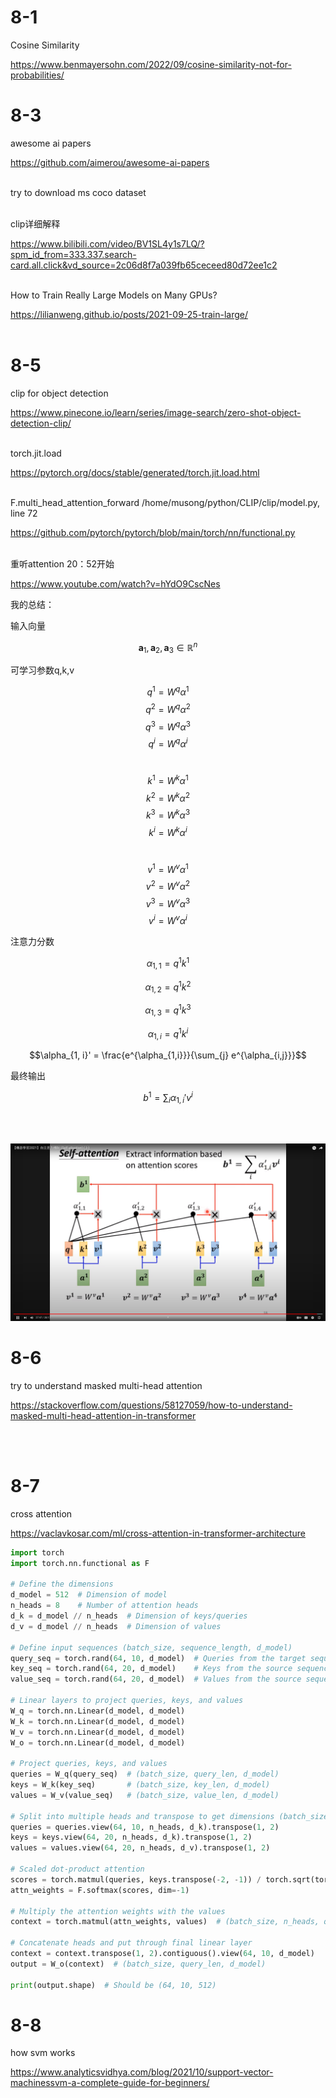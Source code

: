 # 8-1

Cosine Similarity

https://www.benmayersohn.com/2022/09/cosine-similarity-not-for-probabilities/

# 8-3

awesome ai papers

https://github.com/aimerou/awesome-ai-papers
</br></br>

try to download ms coco dataset
</br></br>

clip详细解释

https://www.bilibili.com/video/BV1SL4y1s7LQ/?spm_id_from=333.337.search-card.all.click&vd_source=2c06d8f7a039fb65ceceed80d72ee1c2
</br></br>

How to Train Really Large Models on Many GPUs?

https://lilianweng.github.io/posts/2021-09-25-train-large/
</br></br>

# 8-5

clip for object detection

https://www.pinecone.io/learn/series/image-search/zero-shot-object-detection-clip/
</br></br>

torch.jit.load

https://pytorch.org/docs/stable/generated/torch.jit.load.html
</br></br>

F.multi_head_attention_forward
/home/musong/python/CLIP/clip/model.py, line 72

https://github.com/pytorch/pytorch/blob/main/torch/nn/functional.py
</br></br>

重听attention 20：52开始

https://www.youtube.com/watch?v=hYdO9CscNes

我的总结：

输入向量

$$\mathbf{a}_1, \mathbf{a}_2, \mathbf{a}_3 \in \mathbb{R}^n$$

可学习参数q,k,v

$$q^{1} = W^{q} \alpha^{1}$$
$$q^{2} = W^{q} \alpha^{2}$$
$$q^{3} = W^{q} \alpha^{3}$$
$$q^{i} = W^{q} \alpha^{i}$$
</br>

$$k^{1} = W^{k} \alpha^{1}$$
$$k^{2} = W^{k} \alpha^{2}$$
$$k^{3} = W^{k} \alpha^{3}$$
$$k^{i} = W^{k} \alpha^{i}$$
</br>

$$v^{1} = W^{v} \alpha^{1}$$
$$v^{2} = W^{v} \alpha^{2}$$
$$v^{3} = W^{v} \alpha^{3}$$
$$v^{i} = W^{v} \alpha^{i}$$



注意力分数

$$\alpha_{1,1}=q^1k^1$$

$$\alpha_{1,2}=q^1k^2$$

$$\alpha_{1,3}=q^1k^3$$

$$\alpha_{1,i}=q^1k^i$$

$$\alpha_{1, i}' = \frac{e^{\alpha_{1,i}}}{\sum_{j} e^{\alpha_{i,j}}}$$

最终输出

$$b^1 = {\sum_{i}}\alpha_{1,i}'v^i $$

</br></br>


![示意图](https://raw.githubusercontent.com/txz32102/record-web/main/backend/md/2024-8/attention.png)


# 8-6

try to understand masked multi-head attention

https://stackoverflow.com/questions/58127059/how-to-understand-masked-multi-head-attention-in-transformer

</br></br>

# 8-7

cross attention

https://vaclavkosar.com/ml/cross-attention-in-transformer-architecture

```python
import torch
import torch.nn.functional as F

# Define the dimensions
d_model = 512  # Dimension of model
n_heads = 8    # Number of attention heads
d_k = d_model // n_heads  # Dimension of keys/queries
d_v = d_model // n_heads  # Dimension of values

# Define input sequences (batch_size, sequence_length, d_model)
query_seq = torch.rand(64, 10, d_model)  # Queries from the target sequence
key_seq = torch.rand(64, 20, d_model)    # Keys from the source sequence
value_seq = torch.rand(64, 20, d_model)  # Values from the source sequence

# Linear layers to project queries, keys, and values
W_q = torch.nn.Linear(d_model, d_model)
W_k = torch.nn.Linear(d_model, d_model)
W_v = torch.nn.Linear(d_model, d_model)
W_o = torch.nn.Linear(d_model, d_model)

# Project queries, keys, and values
queries = W_q(query_seq)  # (batch_size, query_len, d_model)
keys = W_k(key_seq)       # (batch_size, key_len, d_model)
values = W_v(value_seq)   # (batch_size, value_len, d_model)

# Split into multiple heads and transpose to get dimensions (batch_size, n_heads, seq_len, d_k)
queries = queries.view(64, 10, n_heads, d_k).transpose(1, 2)
keys = keys.view(64, 20, n_heads, d_k).transpose(1, 2)
values = values.view(64, 20, n_heads, d_v).transpose(1, 2)

# Scaled dot-product attention
scores = torch.matmul(queries, keys.transpose(-2, -1)) / torch.sqrt(torch.tensor(d_k, dtype=torch.float32))
attn_weights = F.softmax(scores, dim=-1)

# Multiply the attention weights with the values
context = torch.matmul(attn_weights, values)  # (batch_size, n_heads, query_len, d_v)

# Concatenate heads and put through final linear layer
context = context.transpose(1, 2).contiguous().view(64, 10, d_model)
output = W_o(context)  # (batch_size, query_len, d_model)

print(output.shape)  # Should be (64, 10, 512)
```

# 8-8

how svm works

https://www.analyticsvidhya.com/blog/2021/10/support-vector-machinessvm-a-complete-guide-for-beginners/